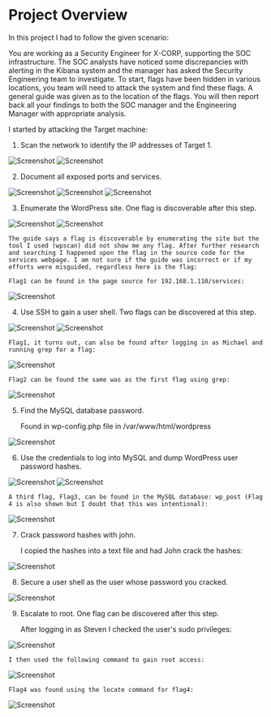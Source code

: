 # Project Overview

In this project I had to follow the given scenario:

You are working as a Security Engineer for X-CORP, supporting the SOC infrastructure. The SOC analysts have noticed some discrepancies with alerting in the Kibana system and the manager has asked the Security Engineering team to investigate.
To start, flags have been hidden in various locations, you team will need to attack the system and find these flags. A general guide was given as to the location of the flags.
You will then report back all your findings to both the SOC manager and the Engineering Manager with appropriate analysis.

I started by attacking the Target machine:

1. Scan the network to identify the IP addresses of Target 1.

![Screenshot](https://github.com/jmarti1226/cyber-sec/blob/main/RedTeamProject/Images/initial_nmap_results.png)
![Screenshot](https://github.com/jmarti1226/cyber-sec/blob/main/RedTeamProject/Images/initial_nmap_results2.png)

2. Document all exposed ports and services.

![Screenshot](https://github.com/jmarti1226/cyber-sec/blob/main/RedTeamProject/Images/vuln_scan.png)
![Screenshot](https://github.com/jmarti1226/cyber-sec/blob/main/RedTeamProject/Images/vuln_scan2.png)
![Screenshot](https://github.com/jmarti1226/cyber-sec/blob/main/RedTeamProject/Images/vuln_scan3.png)

3. Enumerate the WordPress site. One flag is discoverable after this step.

![Screenshot](https://github.com/jmarti1226/cyber-sec/blob/main/RedTeamProject/Images/wordpress_scan.png)
![Screenshot](https://github.com/jmarti1226/cyber-sec/blob/main/RedTeamProject/Images/wordpress_scan2.png)

    The guide says a flag is discoverable by enumerating the site but the tool I used (wpscan) did not show me any flag. After further research and searching I happened upon the flag in the source code for the services webpage. I am not sure if the guide was incorrect or if my efforts were misguided, regardless here is the flag: 

    Flag1 can be found in the page source for 192.168.1.110/services:

![Screenshot](https://github.com/jmarti1226/cyber-sec/blob/main/RedTeamProject/Images/flag1_pagesource.png)

4. Use SSH to gain a user shell. Two flags can be discovered at this step.

![Screenshot](https://github.com/jmarti1226/cyber-sec/blob/main/RedTeamProject/Images/hydra_michael.png)
![Screenshot](https://github.com/jmarti1226/cyber-sec/blob/main/RedTeamProject/Images/ssh_michael.png)

    Flag1, it turns out, can also be found after logging in as Michael and running grep for a flag:

![Screenshot](https://github.com/jmarti1226/cyber-sec/blob/main/RedTeamProject/Images/flag1_grep.png)

    Flag2 can be found the same was as the first flag using grep:

![Screenshot](https://github.com/jmarti1226/cyber-sec/blob/main/RedTeamProject/Images/flag2.png)


5. Find the MySQL database password.

    Found in wp-config.php file in /var/www/html/wordpress

![Screenshot](https://github.com/jmarti1226/cyber-sec/blob/main/RedTeamProject/Images/MySQL_login.png)

6. Use the credentials to log into MySQL and dump WordPress user password hashes.

![Screenshot](https://github.com/jmarti1226/cyber-sec/blob/main/RedTeamProject/Images/logged_into_mysql.png)
![Screenshot](https://github.com/jmarti1226/cyber-sec/blob/main/RedTeamProject/Images/wp_hashes.png)

    A third flag, Flag3, can be found in the MySQL database: wp_post (Flag 4 is also shown but I doubt that this was intentional):

![Screenshot](https://github.com/jmarti1226/cyber-sec/blob/main/RedTeamProject/Images/flag3.png)

7. Crack password hashes with john.

    I copied the hashes into a text file and had John crack the hashes:

![Screenshot](https://github.com/jmarti1226/cyber-sec/blob/main/RedTeamProject/Images/john_output.png)

8. Secure a user shell as the user whose password you cracked.

![Screenshot](https://github.com/jmarti1226/cyber-sec/blob/main/RedTeamProject/Images/steven_elevated.png)

9. Escalate to root. One flag can be discovered after this step.

    After logging in as Steven I checked the user's sudo privileges:

![Screenshot](https://github.com/jmarti1226/cyber-sec/blob/main/RedTeamProject/Images/sudo_priv.png)

    I then used the following command to gain root access:

![Screenshot](https://github.com/jmarti1226/cyber-sec/blob/main/RedTeamProject/Images/python_root.png)

    Flag4 was found using the locate command for flag4:

![Screenshot](https://github.com/jmarti1226/cyber-sec/blob/main/RedTeamProject/Images/flag4.png)